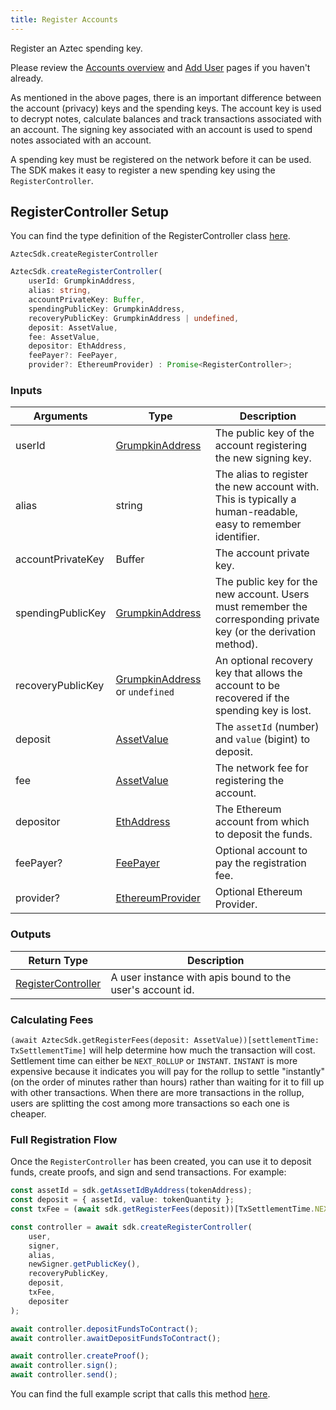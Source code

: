 ```yaml
---
title: Register Accounts
---
```


Register an Aztec spending key.

Please review the [Accounts overview](../../how-aztec-works/accounts) and [Add User](./add-account) pages if you haven't already.

As mentioned in the above pages, there is an important difference between the account (privacy) keys and the spending keys. The account key is used to decrypt notes, calculate balances and track transactions associated with an account. The signing key associated with an account is used to spend notes associated with an account.

A spending key must be registered on the network before it can be used. The SDK makes it easy to register a new spending key using the `RegisterController`.

## RegisterController Setup

You can find the type definition of the RegisterController class [here](../types/RegisterController).

`AztecSdk.createRegisterController`

```ts
AztecSdk.createRegisterController(
    userId: GrumpkinAddress, 
    alias: string, 
    accountPrivateKey: Buffer, 
    spendingPublicKey: GrumpkinAddress, 
    recoveryPublicKey: GrumpkinAddress | undefined, 
    deposit: AssetValue, 
    fee: AssetValue, 
    depositor: EthAddress, 
    feePayer?: FeePayer, 
    provider?: EthereumProvider) : Promise<RegisterController>;
```

### Inputs

| Arguments | Type | Description |
| --------- | ---- | ----------- |
| userId | [GrumpkinAddress](../types/GrumpkinAddress) | The public key of the account registering the new signing key. |
| alias | string | The alias to register the new account with. This is typically a human-readable, easy to remember identifier. |
| accountPrivateKey | Buffer | The account private key. |
| spendingPublicKey | [GrumpkinAddress](../types/GrumpkinAddress) | The public key for the new account. Users must remember the corresponding private key (or the derivation method). |
| recoveryPublicKey | [GrumpkinAddress](../types/GrumpkinAddress) or `undefined` | An optional recovery key that allows the account to be recovered if the spending key is lost. |
| deposit | [AssetValue](../types/AssetValue) | The `assetId` (number) and `value` (bigint) to deposit. |
| fee | [AssetValue](../types/AssetValue) | The network fee for registering the account. |
| depositor | [EthAddress](../types/EthAddress) | The Ethereum account from which to deposit the funds. |
| feePayer? | [FeePayer](../types/FeePayer) | Optional account to pay the registration fee. |
| provider? | [EthereumProvider](../types/EthereumProvider) | Optional Ethereum Provider. |

### Outputs

| Return Type | Description |
| --------- | ----------- |
| [RegisterController](../types/RegisterController) | A user instance with apis bound to the user's account id. |

### Calculating Fees

`(await AztecSdk.getRegisterFees(deposit: AssetValue))[settlementTime: TxSettlementTime]` will help determine how much the transaction will cost. Settlement time can either be `NEXT_ROLLUP` or `INSTANT`. `INSTANT` is more expensive because it indicates you will pay for the rollup to settle "instantly" (on the order of minutes rather than hours) rather than waiting for it to fill up with other transactions. When there are more transactions in the rollup, users are splitting the cost among more transactions so each one is cheaper.

### Full Registration Flow

Once the `RegisterController` has been created, you can use it to deposit funds, create proofs, and sign and send transactions. For example:

```ts
const assetId = sdk.getAssetIdByAddress(tokenAddress);
const deposit = { assetId, value: tokenQuantity };
const txFee = (await sdk.getRegisterFees(deposit))[TxSettlementTime.NEXT_ROLLUP];

const controller = await sdk.createRegisterController(
    user,
    signer,
    alias,
    newSigner.getPublicKey(),
    recoveryPublicKey,
    deposit,
    txFee,
    depositer
);

await controller.depositFundsToContract();
await controller.awaitDepositFundsToContract();

await controller.createProof();
await controller.sign();
await controller.send();
```

You can find the full example script that calls this method [here](https://github.com/critesjosh/aztec-sdk-starter/blob/main/src/registerAccount.ts).
